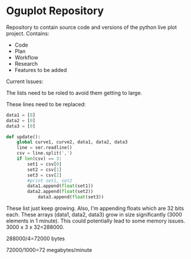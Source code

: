 __Oguplot Repository__
=====================================

Repository to contain source code and versions of the python
live plot project. Contains:

* Code
* Plan
* Workflow
* Research
* Features to be added

Current Issues:

The lists need to be roled to avoid them getting to large.

These lines need to be replaced:

```python
data1 = [0]
data2 = [0]
data3 = [0]

def update():
    global curve1, curve2, data1, data2, data3
    line = ser.readline()
    csv = line.split(',')
    if len(csv) == 3:
	    set1 = csv[0]
	    set2 = csv[1]
	    set3 = csv[2]
	    #print set1, set2
	    data1.append(float(set1))
	    data2.append(float(set2))
            data3.append(float(set3))
```

These list just keep growing. Also, I'm appending floats which are 32 bits each. These arrays (data1, data2, data3) grow in size significantly (3000 elements in 1 minute). This could potentially lead to some memory issues. 
3000 x 3 x 32=288000.

288000/4=72000 bytes

72000/1000=72 megabytes/minute


